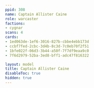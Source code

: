 ```yaml
---
ppid: 308
name: Captain Allister Caine
role: warcaster
factions:
- cygnar
scans: 4
cards:
- 1ed063de-1ef6-3016-827b-cbbe4ebb173d
- ccbf7fed-2cbc-3d4b-8c3d-7c0eb70f2f51
- 1bfe022f-06d3-3b44-a50f-7f7df9eaa9c0
- 7f6d2979-52ba-3ed8-bff1-adc47f816322

layout: model
title: Captain Allister Caine
disableToc: true
hidden: true
---
```

